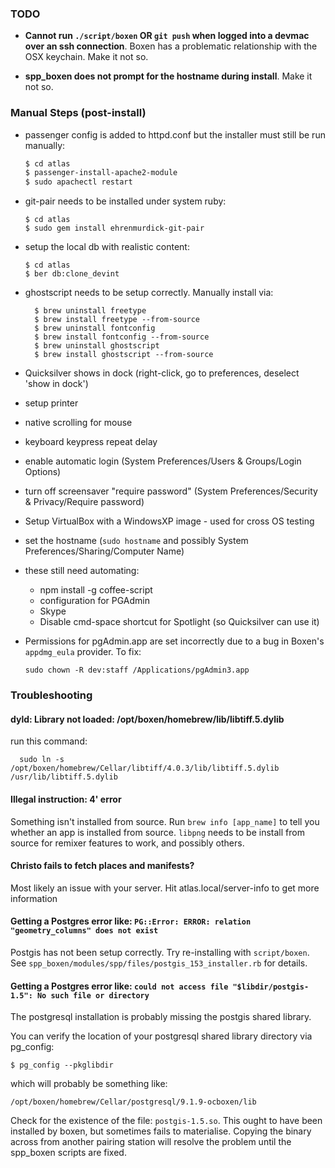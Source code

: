 ### TODO

- **Cannot run `./script/boxen` OR `git push` when logged into a devmac over an ssh connection**. Boxen has a problematic relationship with the OSX keychain. Make it not so.

- **spp_boxen does not prompt for the hostname during install**. Make it not so.

### Manual Steps (post-install)

- passenger config is added to httpd.conf but the installer must still be run manually:
  ```bash
  $ cd atlas
  $ passenger-install-apache2-module
  $ sudo apachectl restart
  ```

- git-pair needs to be installed under system ruby:
  ```
  $ cd atlas
  $ sudo gem install ehrenmurdick-git-pair
  ```

- setup the local db with realistic content:
  ```
  $ cd atlas
  $ ber db:clone_devint
  ```

- ghostscript needs to be setup correctly. Manually install via:
  ```
    $ brew uninstall freetype
    $ brew install freetype --from-source
    $ brew uninstall fontconfig
    $ brew install fontconfig --from-source
    $ brew uninstall ghostscript
    $ brew install ghostscript --from-source
  ```

- Quicksilver shows in dock (right-click, go to preferences, deselect 'show in dock') 
- setup printer
- native scrolling for mouse
- keyboard keypress repeat delay
- enable automatic login (System Preferences/Users & Groups/Login Options)
- turn off screensaver "require password" (System Preferences/Security & Privacy/Require password)
- Setup VirtualBox with a WindowsXP image - used for cross OS testing
- set the hostname (`sudo hostname` and possibly System Preferences/Sharing/Computer Name)

- these still need automating:
  * npm install -g coffee-script
  * configuration for PGAdmin
  * Skype
  * Disable cmd-space shortcut for Spotlight (so Quicksilver can use it)

- Permissions for pgAdmin.app are set incorrectly due to a bug in Boxen's `appdmg_eula` provider. To fix:
  ```
  sudo chown -R dev:staff /Applications/pgAdmin3.app
  ```

### Troubleshooting

#### dyld: Library not loaded: /opt/boxen/homebrew/lib/libtiff.5.dylib

run this command:
  ```
    sudo ln -s /opt/boxen/homebrew/Cellar/libtiff/4.0.3/lib/libtiff.5.dylib /usr/lib/libtiff.5.dylib
  ```

#### Illegal instruction: 4' error

Something isn't installed from source. Run `brew info [app_name]` to tell you whether an app is installed from source. `libpng` needs to be install from source for remixer features to work, and possibly others.


#### Christo fails to fetch places and manifests?

Most likely an issue with your server. Hit atlas.local/server-info to get more information

#### Getting a Postgres error like: `PG::Error: ERROR: relation "geometry_columns" does not exist`

Postgis has not been setup correctly. Try re-installing with `script/boxen`.
See `spp_boxen/modules/spp/files/postgis_153_installer.rb` for details.

#### Getting a Postgres error like: `could not access file "$libdir/postgis-1.5": No such file or directory`

The postgresql installation is probably missing the postgis shared library.

You can verify the location of your postgresql shared library directory via pg_config:

`$ pg_config --pkglibdir`

which will probably be something like:

`/opt/boxen/homebrew/Cellar/postgresql/9.1.9-ocboxen/lib`

Check for the existence of the file: `postgis-1.5.so`. This ought to have been installed by boxen, but sometimes fails to materialise. Copying the binary across from another pairing station will resolve the problem until the spp_boxen scripts are fixed.


